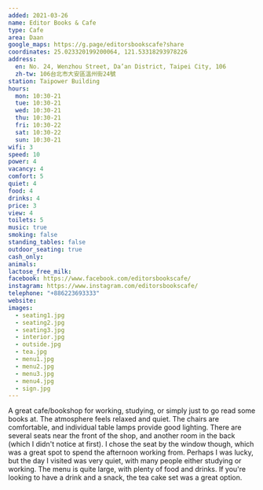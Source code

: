 ```yaml
---
added: 2021-03-26
name: Editor Books & Cafe
type: Cafe
area: Daan
google_maps: https://g.page/editorsbookscafe?share
coordinates: 25.023320199200064, 121.53318293978226
address:
  en: No. 24, Wenzhou Street, Da’an District, Taipei City, 106
  zh-tw: 106台北市大安區溫州街24號
station: Taipower Building
hours:
  mon: 10:30-21
  tue: 10:30-21
  wed: 10:30-21
  thu: 10:30-21
  fri: 10:30-22
  sat: 10:30-22
  sun: 10:30-21
wifi: 3
speed: 10
power: 4
vacancy: 4
comfort: 5
quiet: 4
food: 4
drinks: 4
price: 3
view: 4
toilets: 5
music: true
smoking: false
standing_tables: false
outdoor_seating: true
cash_only: 
animals: 
lactose_free_milk: 
facebook: https://www.facebook.com/editorsbookscafe/
instagram: https://www.instagram.com/editorsbookscafe/
telephone: "+886223693333"
website: 
images:
  - seating1.jpg
  - seating2.jpg
  - seating3.jpg
  - interior.jpg
  - outside.jpg
  - tea.jpg
  - menu1.jpg
  - menu2.jpg
  - menu3.jpg
  - menu4.jpg
  - sign.jpg
---
```


A great cafe/bookshop for working, studying, or simply just to go read some books at. The atmosphere feels relaxed and quiet. The chairs are comfortable, and individual table lamps provide good lighting. There are several seats near the front of the shop, and another room in the back (which I didn't notice at first). I chose the seat by the window though, which was a great spot to spend the afternoon working from. Perhaps I was lucky, but the day I visited was very quiet, with many people either studying or working. The menu is quite large, with plenty of food and drinks. If you're looking to have a drink and a snack, the tea cake set was a great option.
